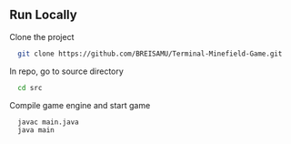 
## Run Locally

Clone the project

```bash
  git clone https://github.com/BREISAMU/Terminal-Minefield-Game.git
```

In repo, go to source directory

```bash
  cd src
```

Compile game engine and start game

```bash
  javac main.java
  java main
```

